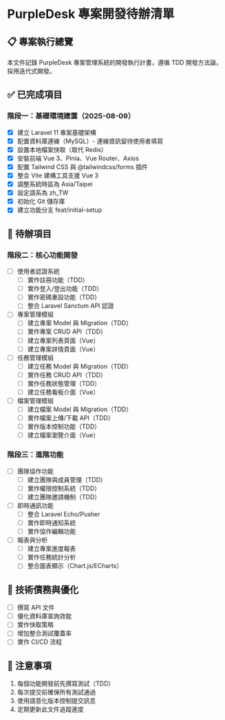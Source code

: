 # PurpleDesk 專案開發待辦清單

## 📋 專案執行總覽

本文件記錄 PurpleDesk 專案管理系統的開發執行計畫，遵循 TDD 開發方法論，採用迭代式開發。

## ✅ 已完成項目

### 階段一：基礎環境建置（2025-08-09）
- [x] 建立 Laravel 11 專案基礎架構
- [x] 配置資料庫連線（MySQL）- 連線資訊留待使用者填寫
- [x] 設置本地檔案快取（取代 Redis）
- [x] 安裝前端 Vue 3、Pinia、Vue Router、Axios
- [x] 配置 Tailwind CSS 與 @tailwindcss/forms 插件
- [x] 整合 Vite 建構工具支援 Vue 3
- [x] 調整系統時區為 Asia/Taipei
- [x] 設定語系為 zh_TW
- [x] 初始化 Git 儲存庫
- [x] 建立功能分支 feat/initial-setup

## 📝 待辦項目

### 階段二：核心功能開發
- [ ] 使用者認證系統
  - [ ] 實作註冊功能（TDD）
  - [ ] 實作登入/登出功能（TDD）
  - [ ] 實作密碼重設功能（TDD）
  - [ ] 整合 Laravel Sanctum API 認證
  
- [ ] 專案管理模組
  - [ ] 建立專案 Model 與 Migration（TDD）
  - [ ] 實作專案 CRUD API（TDD）
  - [ ] 建立專案列表頁面（Vue）
  - [ ] 建立專案詳情頁面（Vue）
  
- [ ] 任務管理模組
  - [ ] 建立任務 Model 與 Migration（TDD）
  - [ ] 實作任務 CRUD API（TDD）
  - [ ] 實作任務狀態管理（TDD）
  - [ ] 建立任務看板介面（Vue）
  
- [ ] 檔案管理模組
  - [ ] 建立檔案 Model 與 Migration（TDD）
  - [ ] 實作檔案上傳/下載 API（TDD）
  - [ ] 實作版本控制功能（TDD）
  - [ ] 建立檔案瀏覽介面（Vue）

### 階段三：進階功能
- [ ] 團隊協作功能
  - [ ] 建立團隊與成員管理（TDD）
  - [ ] 實作權限控制系統（TDD）
  - [ ] 建立團隊邀請機制（TDD）
  
- [ ] 即時通訊功能
  - [ ] 整合 Laravel Echo/Pusher
  - [ ] 實作即時通知系統
  - [ ] 實作協作編輯功能
  
- [ ] 報表與分析
  - [ ] 建立專案進度報表
  - [ ] 實作任務統計分析
  - [ ] 整合圖表顯示（Chart.js/ECharts）

## 🔧 技術債務與優化
- [ ] 撰寫 API 文件
- [ ] 優化資料庫查詢效能
- [ ] 實作快取策略
- [ ] 增加整合測試覆蓋率
- [ ] 實作 CI/CD 流程

## 📌 注意事項
1. 每個功能開發前先撰寫測試（TDD）
2. 每次提交前確保所有測試通過
3. 使用語意化版本控制提交訊息
4. 定期更新此文件追蹤進度
